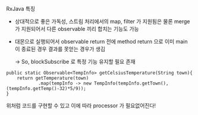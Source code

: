 RxJava 특징

- 상대적으로 좋은 가독성, 스트림 처리에서의 map, filter 가 지원됨은 물론 merge 가 지원되어서 다른 observable 끼리 합치는 기능도 가능

- 대몬으로 실행되어서 observable return 전에 method return 으로 이미 main 이 종료된 경우 결과를 못얻는 경우가 생김

    -> So, blockSubscribe 로 특정 기능 유지할 필요 존재


```
public static Observable<TempInfo> getCelsiusTemperature(String town){
    return getTemperature(town)
            .map(tempInfo -> new TempInfo(tempInfo.getTown(), (tempInfo.getTemp()-32)*5/9));
}
```

위처럼 코드를 구현할 수 있고 이에 따라 processor 가 필요없어진다!
